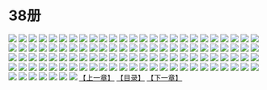 # 38册
![](https://mao.mhtupian.com/uploads/img/7563/111267/1.jpg)
![](https://mao.mhtupian.com/uploads/img/7563/111267/2.jpg)
![](https://mao.mhtupian.com/uploads/img/7563/111267/3.jpg)
![](https://mao.mhtupian.com/uploads/img/7563/111267/4.jpg)
![](https://mao.mhtupian.com/uploads/img/7563/111267/5.jpg)
![](https://mao.mhtupian.com/uploads/img/7563/111267/6.jpg)
![](https://mao.mhtupian.com/uploads/img/7563/111267/7.jpg)
![](https://mao.mhtupian.com/uploads/img/7563/111267/8.jpg)
![](https://mao.mhtupian.com/uploads/img/7563/111267/9.jpg)
![](https://mao.mhtupian.com/uploads/img/7563/111267/10.jpg)
![](https://mao.mhtupian.com/uploads/img/7563/111267/11.jpg)
![](https://mao.mhtupian.com/uploads/img/7563/111267/12.jpg)
![](https://mao.mhtupian.com/uploads/img/7563/111267/13.jpg)
![](https://mao.mhtupian.com/uploads/img/7563/111267/14.jpg)
![](https://mao.mhtupian.com/uploads/img/7563/111267/15.jpg)
![](https://mao.mhtupian.com/uploads/img/7563/111267/16.jpg)
![](https://mao.mhtupian.com/uploads/img/7563/111267/17.jpg)
![](https://mao.mhtupian.com/uploads/img/7563/111267/18.jpg)
![](https://mao.mhtupian.com/uploads/img/7563/111267/19.jpg)
![](https://mao.mhtupian.com/uploads/img/7563/111267/20.jpg)
![](https://mao.mhtupian.com/uploads/img/7563/111267/21.jpg)
![](https://mao.mhtupian.com/uploads/img/7563/111267/22.jpg)
![](https://mao.mhtupian.com/uploads/img/7563/111267/23.jpg)
![](https://mao.mhtupian.com/uploads/img/7563/111267/24.jpg)
![](https://mao.mhtupian.com/uploads/img/7563/111267/25.jpg)
![](https://mao.mhtupian.com/uploads/img/7563/111267/26.jpg)
![](https://mao.mhtupian.com/uploads/img/7563/111267/27.jpg)
![](https://mao.mhtupian.com/uploads/img/7563/111267/28.jpg)
![](https://mao.mhtupian.com/uploads/img/7563/111267/29.jpg)
![](https://mao.mhtupian.com/uploads/img/7563/111267/30.jpg)
![](https://mao.mhtupian.com/uploads/img/7563/111267/31.jpg)
![](https://mao.mhtupian.com/uploads/img/7563/111267/32.jpg)
![](https://mao.mhtupian.com/uploads/img/7563/111267/33.jpg)
![](https://mao.mhtupian.com/uploads/img/7563/111267/34.jpg)
![](https://mao.mhtupian.com/uploads/img/7563/111267/35.jpg)
![](https://mao.mhtupian.com/uploads/img/7563/111267/36.jpg)
![](https://mao.mhtupian.com/uploads/img/7563/111267/37.jpg)
![](https://mao.mhtupian.com/uploads/img/7563/111267/38.jpg)
![](https://mao.mhtupian.com/uploads/img/7563/111267/39.jpg)
![](https://mao.mhtupian.com/uploads/img/7563/111267/40.jpg)
![](https://mao.mhtupian.com/uploads/img/7563/111267/41.jpg)
![](https://mao.mhtupian.com/uploads/img/7563/111267/42.jpg)
![](https://mao.mhtupian.com/uploads/img/7563/111267/43.jpg)
![](https://mao.mhtupian.com/uploads/img/7563/111267/44.jpg)
![](https://mao.mhtupian.com/uploads/img/7563/111267/45.jpg)
![](https://mao.mhtupian.com/uploads/img/7563/111267/46.jpg)
![](https://mao.mhtupian.com/uploads/img/7563/111267/47.jpg)
![](https://mao.mhtupian.com/uploads/img/7563/111267/48.jpg)
![](https://mao.mhtupian.com/uploads/img/7563/111267/49.jpg)
![](https://mao.mhtupian.com/uploads/img/7563/111267/50.jpg)
![](https://mao.mhtupian.com/uploads/img/7563/111267/51.jpg)
![](https://mao.mhtupian.com/uploads/img/7563/111267/52.jpg)
![](https://mao.mhtupian.com/uploads/img/7563/111267/53.jpg)
![](https://mao.mhtupian.com/uploads/img/7563/111267/54.jpg)
![](https://mao.mhtupian.com/uploads/img/7563/111267/55.jpg)
![](https://mao.mhtupian.com/uploads/img/7563/111267/56.jpg)
![](https://mao.mhtupian.com/uploads/img/7563/111267/57.jpg)
![](https://mao.mhtupian.com/uploads/img/7563/111267/58.jpg)
![](https://mao.mhtupian.com/uploads/img/7563/111267/59.jpg)
![](https://mao.mhtupian.com/uploads/img/7563/111267/60.jpg)
![](https://mao.mhtupian.com/uploads/img/7563/111267/61.jpg)
![](https://mao.mhtupian.com/uploads/img/7563/111267/62.jpg)
![](https://mao.mhtupian.com/uploads/img/7563/111267/63.jpg)
![](https://mao.mhtupian.com/uploads/img/7563/111267/64.jpg)
![](https://mao.mhtupian.com/uploads/img/7563/111267/65.jpg)
![](https://mao.mhtupian.com/uploads/img/7563/111267/66.jpg)
![](https://mao.mhtupian.com/uploads/img/7563/111267/67.jpg)
![](https://mao.mhtupian.com/uploads/img/7563/111267/68.jpg)
![](https://mao.mhtupian.com/uploads/img/7563/111267/69.jpg)
![](https://mao.mhtupian.com/uploads/img/7563/111267/70.jpg)
![](https://mao.mhtupian.com/uploads/img/7563/111267/71.jpg)
![](https://mao.mhtupian.com/uploads/img/7563/111267/72.jpg)
![](https://mao.mhtupian.com/uploads/img/7563/111267/73.jpg)
![](https://mao.mhtupian.com/uploads/img/7563/111267/74.jpg)
![](https://mao.mhtupian.com/uploads/img/7563/111267/75.jpg)
![](https://mao.mhtupian.com/uploads/img/7563/111267/76.jpg)
![](https://mao.mhtupian.com/uploads/img/7563/111267/77.jpg)
![](https://mao.mhtupian.com/uploads/img/7563/111267/78.jpg)
![](https://mao.mhtupian.com/uploads/img/7563/111267/79.jpg)
![](https://mao.mhtupian.com/uploads/img/7563/111267/80.jpg)
![](https://mao.mhtupian.com/uploads/img/7563/111267/81.jpg)
![](https://mao.mhtupian.com/uploads/img/7563/111267/82.jpg)
![](https://mao.mhtupian.com/uploads/img/7563/111267/83.jpg)
![](https://mao.mhtupian.com/uploads/img/7563/111267/84.jpg)
![](https://mao.mhtupian.com/uploads/img/7563/111267/85.jpg)
![](https://mao.mhtupian.com/uploads/img/7563/111267/86.jpg)
![](https://mao.mhtupian.com/uploads/img/7563/111267/87.jpg)
![](https://mao.mhtupian.com/uploads/img/7563/111267/88.jpg)
![](https://mao.mhtupian.com/uploads/img/7563/111267/89.jpg)
![](https://mao.mhtupian.com/uploads/img/7563/111267/90.jpg)
![](https://mao.mhtupian.com/uploads/img/7563/111267/91.jpg)
![](https://mao.mhtupian.com/uploads/img/7563/111267/92.jpg)
![](https://mao.mhtupian.com/uploads/img/7563/111267/93.jpg)
![](https://mao.mhtupian.com/uploads/img/7563/111267/94.jpg)
![](https://mao.mhtupian.com/uploads/img/7563/111267/95.jpg)
![](https://mao.mhtupian.com/uploads/img/7563/111267/96.jpg)
![](https://mao.mhtupian.com/uploads/img/7563/111267/97.jpg)
![](https://mao.mhtupian.com/uploads/img/7563/111267/98.jpg)
![](https://mao.mhtupian.com/uploads/img/7563/111267/99.jpg)
![](https://mao.mhtupian.com/uploads/img/7563/111267/100.jpg)
![](https://mao.mhtupian.com/uploads/img/7563/111267/101.jpg)
![](https://mao.mhtupian.com/uploads/img/7563/111267/102.jpg)
![](https://mao.mhtupian.com/uploads/img/7563/111267/103.jpg)
![](https://mao.mhtupian.com/uploads/img/7563/111267/104.jpg)
![](https://mao.mhtupian.com/uploads/img/7563/111267/105.jpg)
![](https://mao.mhtupian.com/uploads/img/7563/111267/106.jpg)
![](https://mao.mhtupian.com/uploads/img/7563/111267/107.jpg)
[【上一章】](./143.md)
[【目录】](./README.md)
[【下一章】](./145.md)
